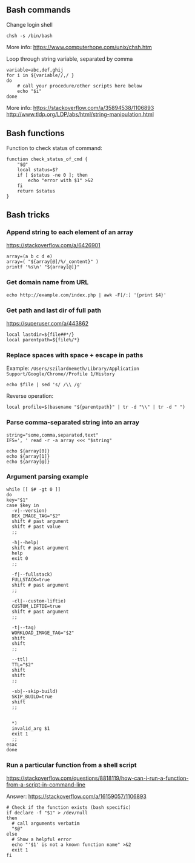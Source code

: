 ## Bash commands

Change login shell

`chsh -s /bin/bash`

More info: https://www.computerhope.com/unix/chsh.htm

Loop through string variable, separated by comma
```
variable=abc,def,ghij
for i in ${variable//,/ }
do
    # call your procedure/other scripts here below
    echo "$i"
done
```

More info: https://stackoverflow.com/a/35894538/1106893
http://www.tldp.org/LDP/abs/html/string-manipulation.html


## Bash functions

Function to check status of command: 
```
function check_status_of_cmd {
    "$@"
    local status=$?
    if [ $status -ne 0 ]; then
        echo "error with $1" >&2
    fi
    return $status
}
```

## Bash tricks

### Append string to each element of an array
https://stackoverflow.com/a/6426901
```
array=(a b c d e)
array=( "${array[@]/%/_content}" )
printf '%s\n' "${array[@]}"
```

### Get domain name from URL
`echo http://example.com/index.php | awk -F[/:] '{print $4}'`


### Get path and last dir of full path
https://superuser.com/a/443862
```
local lastdir=${file##*/}
local parentpath=${file%/*}
```

### Replace spaces with space + escape in paths
Example: `/Users/szilardnemeth/Library/Application Support/Google/Chrome//Profile 1/History`
``` 
echo $file | sed 's/ /\\ /g'
```
Reverse operation:
```
local profile=$(basename "${parentpath}" | tr -d "\\" | tr -d " ") 
```

### Parse comma-separated string into an array
```
string="some,comma,separated,text"
IFS=', ' read -r -a array <<< "$string"

echo ${array[0]}
echo ${array[1]}
echo ${array[@]}
```



### Argument parsing example
```
while [[ $# -gt 0 ]]
do
key="$1"
case $key in
  -v|--version)
  DEX_IMAGE_TAG="$2"
  shift # past argument
  shift # past value
  ;;

  -h|--help)
  shift # past argument
  help
  exit 0
  ;;

  -f|--fullstack)
  FULLSTACK=true
  shift # past argument
  ;;

  -cl|--custom-liftie)
  CUSTOM_LIFTIE=true
  shift # past argument
  ;;

  -t|--tag)
  WORKLOAD_IMAGE_TAG="$2"
  shift
  shift
  ;;

  --ttl)
  TTL="$2"
  shift
  shift
  ;;

  -sb|--skip-build)
  SKIP_BUILD=true
  shift
  ;;


  *)
  invalid_arg $1
  exit 1
  ;;
esac
done
```


### Run a particular function from a shell script
https://stackoverflow.com/questions/8818119/how-can-i-run-a-function-from-a-script-in-command-line


Answer: https://stackoverflow.com/a/16159057/1106893
```
# Check if the function exists (bash specific)
if declare -f "$1" > /dev/null
then
  # call arguments verbatim
  "$@"
else
  # Show a helpful error
  echo "'$1' is not a known function name" >&2
  exit 1
fi
```
